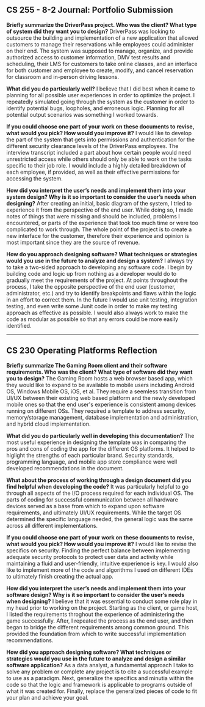 ## CS 255 - 8-2 Journal: Portfolio Submission

**Briefly summarize the DriverPass project. Who was the client? What type of system did they want you to design?**
DriverPass was looking to outsource the building and implementation of a new application that allowed customers to manage their reservations while employees could administer on their end. The system was supposed to manage, organize, and provide authorized access to customer information, DMV test results and scheduling, their LMS for customers to take online classes, and an interface for both customer and employee to create, modify, and cancel reservation for classroom and in-person driving lessons.

**What did you do particularly well?**
I believe that I did best when it came to planning for all possible user experiences in order to optimize the project. I repeatedly simulated going through the system as the customer in order to identify potential bugs, loopholes, and erroneous logic. Planning for all potential output scenarios was something I worked towards.

**If you could choose one part of your work on these documents to revise, what would you pick? How would you improve it?**
I would like to develop the part of the system that gets into permissions and authentication for the different security clearance levels of the DriverPass employees. The interview transcript included a part about how certain people would need unrestricted access while others should only be able to work on the tasks specific to their job role. I would include a highly detailed breakdown of each employee, if provided, as well as their effective permissions for accessing the system.

**How did you interpret the user’s needs and implement them into your system design? Why is it so important to consider the user’s needs when designing?**
After creating an initial, basic diagram of the system, I tried to experience it from the perspective of the end user. While doing so, I made notes of things that were missing and should be included, problems I encountered, or parts of the experience that took too much time or were too complicated to work through. The whole point of the project is to create a new interface for the customer, therefore their experience and opinion is most important since they are the source of revenue.

**How do you approach designing software? What techniques or strategies would you use in the future to analyze and design a system?**
I always try to take a two-sided approach to developing any software code. I begin by building code and logic up from nothing as a developer would do to gradually meet the requirements of the project. At points throughout the process, I take the opposite perspective of the end user (customer, administrator, etc.) and try to identify breakpoints and flaws within the logic in an effort to correct them. In the future I would use unit testing, integration testing, and even write some Junit code in order to make my testing approach as effective as possible. I would also always work to make the code as modular as possible so that any errors could be more easily identified.


-----------------------------------------------------------------------------------------------------------------------------------------------

## CS 230 Operating Platforms Reflection

**Briefly summarize The Gaming Room client and their software requirements. Who was the client? What type of software did they want you to design?**
The Gaming Room hosts a web browser based app, which they would like to expand to be available to mobile users including Android OS, Windows Mobile OS, iOS, et al. They require a seemless transition from UI/UX between their existing web based platform and the newly developed mobile ones so that the end user's experience is consistent among devices running on different OSs. They required a template to address security, memory/storage management, database implementation and administration, and hybrid cloud implementation.

**What did you do particularly well in developing this documentation?**
The most useful experience in designing the template was in comparing the pros and cons of coding the app for the different OS platforms. It helped to higlight the strengths of each particular brand. Security standards, programming language, and mobile app store compliance were well developed recommendations in the document.

**What about the process of working through a design document did you find helpful when developing the code?**
It was particularly helpful to go through all aspects of the I/O process required for each individual OS. The parts of coding for successful communication between all hardware devices served as a base from which to expand upon software requirements, and ultimately UI/UX requirements. While the target OS determined the specific language needed, the general logic was the same across all different implementations.

**If you could choose one part of your work on these documents to revise, what would you pick? How would you improve it?**
I would like to revise the specifics on security. Finding the perfect balance between implementing adequate security protocols to protect user data and activity while maintaining a fluid and user-friendly, intuitive experience is key. I would also like to implement more of the code and algorithms I used on different IDEs to ultimately finish creating the actual app.

**How did you interpret the user’s needs and implement them into your software design? Why is it so important to consider the user’s needs when designing?**
I believe that it was essential to conduct some role play in my head prior to working on the project. Starting as the client, or game host, I listed the requirements throghout the experience of administering the game successfully. After, I repeated the process as the end user, and then began to bridge the different requirements among common ground. This provided the foundation from which to write successful implementation recommendations.

**How did you approach designing software? What techniques or strategies would you use in the future to analyze and design a similar software application?**
As a data analyst, a fundamental approach I take to solve any problem or complete any project is to cite a successful example to use as a paradigm. Next, generalize the specifics and minutia within the code so that the logic and framework is applicable to programs outside of what it was created for. Finally, replace the generalized pieces of code to fit your plan and achieve your goal.
